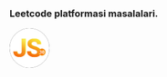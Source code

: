 ### Leetcode platformasi masalalari.
<a href="https://leetcode.com/studyplan/30-days-of-javascript/">
    <img src="img.png" alt="Not Found Image" style="width:70px;background: #000; border-radius: 50%">
</a>
